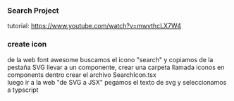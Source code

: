 ### Search Project
tutorial: https://www.youtube.com/watch?v=mwvthcLX7W4

### create icon
de la web font awesome buscamos el icono "search" y copiamos de la pestaña SVG
llevar a un componente, crear una carpeta llamada iconos en components
dentro crear el archivo SearchIcon.tsx  
luego ir a la web "de SVG a JSX"
pegamos el texto de svg y seleccionamos a typscript